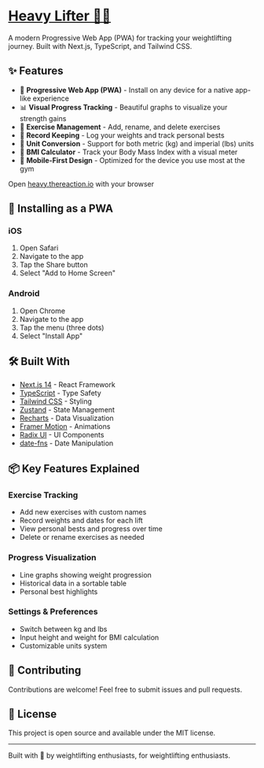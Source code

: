 # [Heavy Lifter 🏋️‍♂️](https://heavy.thereaction.io)

A modern Progressive Web App (PWA) for tracking your weightlifting journey. Built with Next.js, TypeScript, and Tailwind CSS.

## ✨ Features

- 📱 **Progressive Web App (PWA)** - Install on any device for a native app-like experience
- 📊 **Visual Progress Tracking** - Beautiful graphs to visualize your strength gains
- 💪 **Exercise Management** - Add, rename, and delete exercises
- 📝 **Record Keeping** - Log your weights and track personal bests
- 🔄 **Unit Conversion** - Support for both metric (kg) and imperial (lbs) units
- 📏 **BMI Calculator** - Track your Body Mass Index with a visual meter
- 📱 **Mobile-First Design** - Optimized for the device you use most at the gym


Open [heavy.thereaction.io](http://heavy.thereaction.io) with your browser

## 📱 Installing as a PWA

### iOS
1. Open Safari
2. Navigate to the app
3. Tap the Share button
4. Select "Add to Home Screen"

### Android
1. Open Chrome
2. Navigate to the app
3. Tap the menu (three dots)
4. Select "Install App"

## 🛠️ Built With

- [Next.js 14](https://nextjs.org/) - React Framework
- [TypeScript](https://www.typescriptlang.org/) - Type Safety
- [Tailwind CSS](https://tailwindcss.com/) - Styling
- [Zustand](https://github.com/pmndrs/zustand) - State Management
- [Recharts](https://recharts.org/) - Data Visualization
- [Framer Motion](https://www.framer.com/motion/) - Animations
- [Radix UI](https://www.radix-ui.com/) - UI Components
- [date-fns](https://date-fns.org/) - Date Manipulation

## 📦 Key Features Explained

### Exercise Tracking
- Add new exercises with custom names
- Record weights and dates for each lift
- View personal bests and progress over time
- Delete or rename exercises as needed

### Progress Visualization
- Line graphs showing weight progression
- Historical data in a sortable table
- Personal best highlights

### Settings & Preferences
- Switch between kg and lbs
- Input height and weight for BMI calculation
- Customizable units system

## 🤝 Contributing

Contributions are welcome! Feel free to submit issues and pull requests.

## 📄 License

This project is open source and available under the MIT license.

---

Built with 💪 by weightlifting enthusiasts, for weightlifting enthusiasts.
